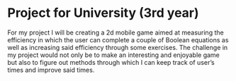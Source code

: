 # Project for University (3rd year)

For my project I will be creating a 2d mobile game aimed at measuring the efficiency in which
the user can complete a couple of Boolean equations as well as increasing said efficiency
through some exercises. The challenge in my project would not only be to make an interesting
and enjoyable game but also to figure out methods through which I can keep track of user’s
times and improve said times.

